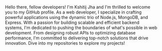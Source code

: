 Hello there, fellow developers! I'm Kshitij Jha and I'm thrilled to welcome you to my GitHub profile. As a web developer, I specialize in crafting powerful applications using the dynamic trio of Node.js, MongoDB, and Express. With a passion for building scalable and efficient backend systems, I'm dedicated to pushing the boundaries of what's possible in web development. From designing robust APIs to optimizing database performance, I'm committed to delivering top-notch solutions that drive innovation. Dive into my repositories to explore my projects!
